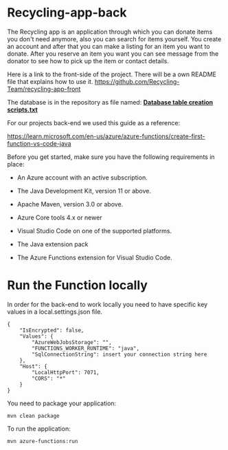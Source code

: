 # Recycling-app-back

The Recycling app is an application through which you can donate items you don't need anymore, also you can search for items yourself. You create an account and after that you can make a listing for an item you want to donate. After you reserve an item you want you can see message from the donator to see how to pick up the item or contact details. 

Here is a link to the front-side of the project. There will be a own README file that explains how to use it. 
https://github.com/Recycling-Team/recycling-app-front

The database is in the repository as file named: **[Database table creation scripts.txt](https://github.com/Recycling-Team/recycling-app-back/blob/main/Database%20table%20creation%20scripts.txt)** 

For our projects back-end we used this guide as a reference:


https://learn.microsoft.com/en-us/azure/azure-functions/create-first-function-vs-code-java


Before you get started, make sure you have the following requirements in place:

* An Azure account with an active subscription. 

* The Java Development Kit, version 11 or above.

* Apache Maven, version 3.0 or above.

* Azure Core tools 4.x or newer

* Visual Studio Code on one of the supported platforms.

* The Java extension pack

* The Azure Functions extension for Visual Studio Code.
  
  
# Run the Function locally

In order for the back-end to work locally you need to have specific key values in a local.settings.json file.


    {
        "IsEncrypted": false,
        "Values": {
            "AzureWebJobsStorage": "",
            "FUNCTIONS_WORKER_RUNTIME": "java",
            "SqlConnectionString": insert your connection string here
        },
        "Host": {
            "LocalHttpPort": 7071,
            "CORS": "*"
        }
    }

You need to package your application:
   
    mvn clean package

To run the application:
   
    mvn azure-functions:run
